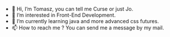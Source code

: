 - 👋 Hi, I’m Tomasz, you can tell me Curse or just Jo.
- 👀 I’m interested in Front-End Development.
- 🌱 I’m currently learning java and more advanced css futures.
- 📫 How to reach me ? You can send me a message by my mail.

<!---
CurseJo/CurseJo is a ✨ special ✨ repository because its `README.md` (this file) appears on your GitHub profile.
You can click the Preview link to take a look at your changes.
--->
